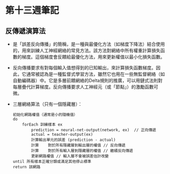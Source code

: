 # 第十三週筆記

## 反傳遞演算法
* 是「誤差反向傳播」的簡稱，是一種與最優化方法（如梯度下降法）結合使用的，用來訓練人工神經網絡的常見方法。該方法對網絡中所有權重計算損失函數的梯度。這個梯度會反饋給最優化方法，用來更新權值以最小化損失函數。

* 反向傳播要求有對每個輸入值想得到的已知輸出，來計算損失函數梯度。因此，它通常被認為是一種監督式學習方法，雖然它也用在一些無監督網絡（如自動編碼器）中。它是多層前饋網絡的Delta規則的推廣，可以用鏈式法則對每層疊代計算梯度。反向傳播要求人工神經元（或「節點」）的激勵函數可微。

* 三層網絡算法（只有一個隱藏層）：

    ```
    初始化網路權值（通常是小的隨機值）
    do
        forEach 訓練樣本 ex
            prediction = neural-net-output(network, ex)  // 正向傳遞
            actual = teacher-output(ex)
            計算輸出單元的誤差 (prediction - actual)
            計算    對於所有隱藏層到輸出層的權值 // 反向傳遞
            計算    對於所有輸入層到隱藏層的權值 // 繼續反向傳遞
            更新網路權值 // 輸入層不會被誤差估計改變
    until 所有樣本正確分類或滿足其他停止標準
    return 該網路

    ```


